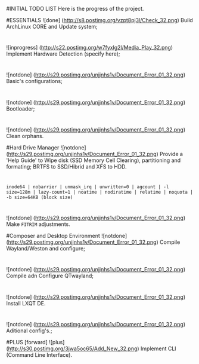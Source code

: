 #INITIAL TODO LIST
Here is the progress of the project.

#ESSENTIALS
![done] (http://s8.postimg.org/vzpt8pj3l/Check_32.png)  Build ArchLinux CORE and Update system;
#
![inprogress] (http://s22.postimg.org/w7fyxlg2l/Media_Play_32.png)  Implement Hardware Detection (specify here);
#
![notdone] (http://s29.postimg.org/unjjnhs1v/Document_Error_01_32.png)  Basic's configurations;
#
![notdone] (http://s29.postimg.org/unjjnhs1v/Document_Error_01_32.png)  Bootloader;
#
![notdone] (http://s29.postimg.org/unjjnhs1v/Document_Error_01_32.png)  Clean orphans.

#Hard Drive Manager
![notdone] (http://s29.postimg.org/unjjnhs1v/Document_Error_01_32.png)  Provide a 'Help Guide' to Wipe disk (SSD Memory Cell Clearing), partitioning and formating;
  BRTFS to SSD/Hibrid and XFS to HDD.
  #
`inode64 | nobarrier | unmask_irq | unwritten=0 | agcount | -l size=128m | lazy-count=1 | noatime | nodiratime | relatime | noquota | -b size=64KB (block size)`
#
![notdone] (http://s29.postimg.org/unjjnhs1v/Document_Error_01_32.png)  Make `FITRIM` adjustments.

#Composer and Desktop Environment
![notdone] (http://s29.postimg.org/unjjnhs1v/Document_Error_01_32.png)  Compile Wayland/Weston and configure;
#
![notdone] (http://s29.postimg.org/unjjnhs1v/Document_Error_01_32.png)  Compile adn Configure QTwayland;
#
![notdone] (http://s29.postimg.org/unjjnhs1v/Document_Error_01_32.png)  Install LXQT DE.
#
![notdone] (http://s29.postimg.org/unjjnhs1v/Document_Error_01_32.png)  Aditional config's.;

#PLUS [forward]
![plus] (http://s30.postimg.org/3jwa5oc65/Add_New_32.png) Implement CLI (Command Line Interface).
